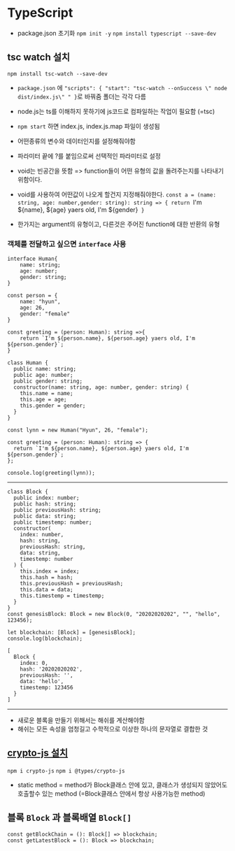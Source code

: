 # TypeScript

- package.json 초기화
  `npm init -y`
  `npm install typescript --save-dev`

## tsc watch 설치

`npm install tsc-watch --save-dev`

- `package.json` 에 `"scripts": { "start": "tsc-watch --onSuccess \" node dist/index.js\" " }`로 바꿔줌 폴더는 각각 다름
- node.js는 ts를 이해하지 못하기에 js코드로 컴파일하는 작업이 필요함 (=tsc)
- `npm start` 하면 index.js, index.js.map 파일이 생성됨

- 어떤종류의 변수와 데이터인지를 설정해줘야함
- 파라미터 끝에 ?를 붙임으로써 선택적인 파라미터로 설정

- void는 빈공간을 뜻함 => function들이 어떤 유형의 값을 돌려주는지를 나타내기 위함이다.
- void를 사용하여 어떤값이 나오게 할건지 지정해줘야한다.
  `const a = (name: string, age: number,gender: string): string => { return `I'm ${name}, ${age} yaers old, I'm ${gender}` }`

- 한가지는 argument의 유형이고, 다른것은 주어진 function에 대한 반환의 유형

### 객체를 전달하고 싶으면 `interface` 사용

```
interface Human{
    name: string;
    age: number;
    gender: string;
}

const person = {
    name: "hyun",
    age: 26,
    gender: "female"
}

const greeting = (person: Human): string =>{
    return `I'm ${person.name}, ${person.age} yaers old, I'm ${person.gender}`;
}
```

```
class Human {
  public name: string;
  public age: number;
  public gender: string;
  constructor(name: string, age: number, gender: string) {
    this.name = name;
    this.age = age;
    this.gender = gender;
  }
}

const lynn = new Human("Hyun", 26, "female");

const greeting = (person: Human): string => {
  return `I'm ${person.name}, ${person.age} yaers old, I'm ${person.gender}`;
};

console.log(greeting(lynn));

```

<hr />

```
class Block {
  public index: number;
  public hash: string;
  public previousHash: string;
  public data: string;
  public timestemp: number;
  constructor(
    index: number,
    hash: string,
    previousHash: string,
    data: string,
    timestemp: number
  ) {
    this.index = index;
    this.hash = hash;
    this.previousHash = previousHash;
    this.data = data;
    this.timestemp = timestemp;
  }
}
const genesisBlock: Block = new Block(0, "20202020202", "", "hello", 123456);

let blockchain: [Block] = [genesisBlock];
console.log(blockchain);
```

```
[
  Block {
    index: 0,
    hash: '20202020202',
    previousHash: '',
    data: 'hello',
    timestemp: 123456
  }
]
```

<hr />

- 새로운 블록을 만들기 위해서는 해쉬를 계산해야함
- 해쉬는 모든 속성을 엄청길고 수학적으로 이상한 하나의 문자열로 결합한 것

## [crypto-js 설치](https://www.npmjs.com/package/crypto-js)

`npm i crypto-js`
`npm i @types/crypto-js`

- static method = method가 Block클래스 안에 있고, 클래스가 생성되지 않았어도 호출할수 있는 method (=Block클래스 안에서 항상 사용가능한 method)

## 블록 `Block` 과 블록배열 `Block[]`

```
const getBlockChain = (): Block[] => blockchain;
const getLatestBlock = (): Block => blockchain;
```
